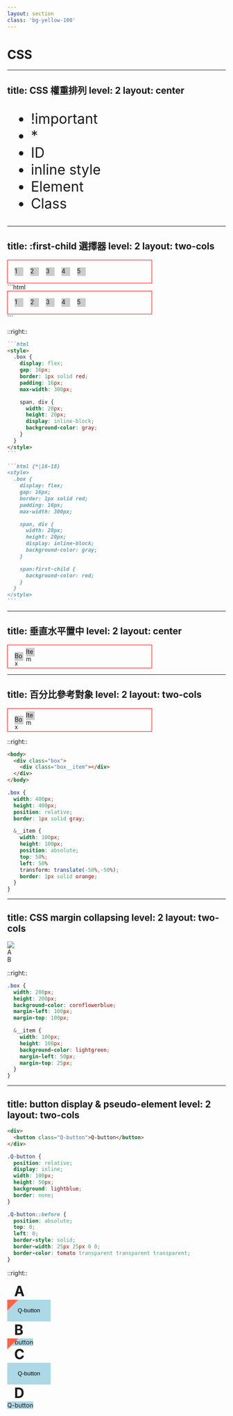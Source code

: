 ```yaml
---
layout: section
class: 'bg-yellow-100'
---
```


# CSS

---
title: CSS 權重排列
level: 2
layout: center
---

* !important
* \*
* ID
* inline style
* Element
* Class

<style>
  ul {
    font-size: 32px;
  }
</style>

<!-- 
## ⭐Q：請依照 CSS 權重(由高到低)對上述內容依序進行排列。

✅ Ans：  
!important > inline style 內聯樣式 > ID ID選擇器 > Class 類別選擇器 > Element 元素選擇器 > * 通用選擇器

👍 增加 `attribute`(屬性選擇器 `span[title="test"]` )，`pseudo-class`(偽類`:hover`) 後的排序為何？  
Ans：  
`!important` > `inline style` > `ID` > `Class` = `psuedo-class` 偽類 = `attribute` 屬性選擇器 > `Element` > `*`
-->

---
title: \:first-child 選擇器
level: 2
layout: two-cols
---

<div class="box mt-64px">
  <div>1</div>
  <span>2</span>
  <div>3</div>
  <span>4</span>
  <div>5</div>
</div>

<div class="w-92% mt-32px">
```html
<div class="box">
  <div>1</div>
  <span>2</span>
  <div>3</div>
  <span>4</span>
  <div>5</div>
</div>
```
</div>

<style>
  .box {
    display: flex;
    gap: 16px;
    border: 1px solid #f00;
    padding: 16px;
    max-width: 300px;

    span, div {
      width: 20px;
      height: 20px;
      display: inline-block;
      background-color: #ccc;
    }
  }
</style>

::right::

<div class="mt-64px"></div>

````md magic-move
```html
<style>
  .box {
    display: flex;
    gap: 16px;
    border: 1px solid red;
    padding: 16px;
    max-width: 300px;

    span, div {
      width: 20px;
      height: 20px;
      display: inline-block;
      background-color: gray;
    }
  }
</style>
```

```html {*|16-18}
<style>
  .box {
    display: flex;
    gap: 16px;
    border: 1px solid red;
    padding: 16px;
    max-width: 300px;  

    span, div {
      width: 20px;
      height: 20px;
      display: inline-block;
      background-color: gray;
    }

    span:first-child {
      background-color: red;
    }
  }
</style>
```
````

<!-- 
## ⭐⭐Q：該 HTML 結構與 SCSS 1 搭配後將產生如上圖的五個灰色小方塊。請問如果將 SCSS 1 的部分改寫為 SCSS 2 後將會得到什麼效果？

✅ Ans：不會變色。

👍 如何讓 **`<span>2</span>`** 變色？  
Ans：  
改使用 `span:nth-child(2)` 或 `span:first-of-type`。

👍 `:first-child` 與 `:first-of-type` 的差異為何？  
Ans：  
第一種只適用於子層元素皆相同的情況。當子層元素混雜時第一種會失效，僅能使用第二種來對所指定的同一種元素進行選取。
-->
 
---
title: 垂直水平置中
level: 2
layout: center
---

<div class="Box">
  <span class="text">Box</span>
  <div class="Item">
    <span class="text">Item</span>
  </div>
</div>

<style>
  .Box {
    @apply w-30vh h-30vh bg-gray-300;
    @apply b-4px b-solid b-gray-400;
    @apply relative;
  }

  .Item {
    @apply w-8vh h-8vh bg-orange-500 ;
    @apply b-4px b-solid b-orange-800;
    @apply absolute top-50% left-50%;
    transform: translate(-50%,-50%);
  }

  .text {
    @apply absolute top-0 left-0;
    @apply inline-block p-12px text-black;
  }
</style>
 
<!-- 
## ⭐Q：請舉出至少二種 CSS 實現垂直水平置中的方法。

✅ Ans：  
1. 使用Flexbox。 
2. 使用絕對定位和 transform。


👍 還有其他方式嗎？  
答：  
1. **使用`text-align`和`line-height`實現行內元素的垂直置中。**
        
```html
<div class="container">
  <span class="centered-text">Your text goes here</span>
</div>
```

```css
.container {
  text-align: center;
  height: 100vh; /* 使容器占滿整個視窗高度 */
  line-height: 100vh; /* 將行高設置為視窗高度，實現垂直置中 */
}

.centered-text {
  /* 其他樣式，例如顏色、字體大小等 */
}
```
        
1. **使用Grid布局：**
    
```html
<div class="container">
  <div class="centered-box">
    \<!-- Your content goes here --\>
  </div>
</div>
```

```css
.container {
  display: grid;
  place-items: center;
  height: 100vh; /* 使容器占滿整個視窗高度 */
}

.centered-box {
  /* 其他樣式，例如寬度、邊框等 */
}
```
  
👍 還有其他方式嗎？  
答：**使用`text-align`和`line-height`實現行內元素的垂直置中。**
-->

---
title: 百分比參考對象
level: 2
layout: two-cols
---

<div class="mr-32px h-full flex items-center">
  <div class="wrap">
    <div class="box">
      <span class="text">Box</span>
      <div class="box__item">
        <span class="text">Item</span>
      </div>
    </div>
  </div>
</div>

<style>
  .wrap {
    @apply w-40vh h-40vh flex justify-center items-center bg-gray-200;
  }

  .box {
    @apply w-80% h-80% bg-gray-300;
    @apply b-4px b-solid b-gray-400;
    @apply relative;
  }

  .box__item {
    @apply w-20% h-20% bg-orange-500 ;
    @apply b-4px b-solid b-orange-800;
    @apply absolute top-50% left-50%;
    transform: translate(-50%,-50%);
  }

  .text {
    @apply absolute top-0 left-0;
    @apply inline-block p-4px text-black;
  }
</style>

::right::

```html
<body>
  <div class="box">
    <div class="box__item"></div>
  </div>
</body>
```

<div class="mb-16px"></div>

```scss {*|11-13}
.box {
  width: 400px;
  height: 400px;
  position: relative;
  border: 1px solid gray;

  &__item {
    width: 100px;
    height: 100px;
    position: absolute;
    top: 50%;
    left: 50%
    transform: translate(-50%,-50%);
    border: 1px solid orange;
  }
}
```

<!-- 
## ⭐⭐Q：該 HTML 結構與 SCSS 搭配後即可達到將 .box__item 垂直水平置中於 .box 的效果。請問出現在該樣式中的 4 個百分比分別是相對於誰？(題意舉例：top 50% 所表示的百分之 50 是以誰作為 100% 當作參考)

✅ Ans：  
top 與 left 以父層為 100% 做為參考，transform: translate 則以自身 dom 元素作為參考。
-->

---
title: CSS margin collapsing
level: 2
layout: two-cols
---
<div class="h-full">
  <div class="flex items-center justify-center h-full">
    <div class="w-50% h-full">
      <img class="w-full h-full object-contain" src="/assets/imgs/css-margin.jpg">
    </div>
    <div class="grid rows-2 font-size-3rem gap-13rem pl-32px">
      <div>A</div>
      <div>B</div>
    </div>
  </div>
</div>

::right::

<div class="grid items-center h-full">

```scss
.box {
  width: 200px;
  height: 200px;
  background-color: cornflowerblue;
  margin-left: 100px;
  margin-top: 100px;

  &__item {
    width: 100px;
    height: 100px;
    background-color: lightgreen;
    margin-left: 50px;
    margin-top: 25px;
  }
}
```

</div>

<!-- 
## ⭐⭐Q：該 HTML 結構與 SCSS 搭配後呈現的效果為何？

✅ Ans：B。

「Margin 塌陷」（Margin Collapse）是指在網頁排版中，當兩個垂直相鄰的元素具有邊距（margin）時，它們的邊距不是簡單地相加，而是以較大的邊距值為主，較小的邊距值被忽略。這導致元素之間的垂直間距（margin）可能比您預期的要小。
    
Margin 塌陷發生的條件主要包括：
    
1. 父子元素之間：當子元素的上邊距（margin-top）和父元素的上邊距（margin-top）相遇時，邊距塌陷會導致父元素的上邊距取子元素和父元素中較大的邊距值。
2. 兄弟元素之間：當相鄰的兄弟元素的上邊距和下邊距相遇時，邊距塌陷會導致它們之間的邊距取兩個兄弟元素中較大的邊距值。

👍 解決方式如下：

- 將一個或多個元素的邊距值設置為0。
- 使用**`padding`**屬性代替**`margin`**。
- 將元素設置為**`float`**或**`inline-block`**。
- 使用**`overflow: hidden;`**等技巧。
-->

---
title: button display & pseudo-element
level: 2
layout: two-cols
---

```html
<div>
  <button class="Q-button">Q-button</button>
</div>
```

<div class="mb-16px"></div>

```css
.Q-button {
  position: relative;
  display: inline;
  width: 100px;
  height: 50px;
  background: lightblue;
  border: none;
}

.Q-button::before {
  position: absolute;
  top: 0;
  left: 0;
  border-style: solid;
  border-width: 25px 25px 0 0;
  border-color: tomato transparent transparent transparent;   
}
```

::right::

<div class="h-full ml-32px grid cols-2 gap-16px">
  <div class="option">
    <b>A</b>
    <div class="A-option">
      <button class="Q-button">Q-button</button>
    </div>
  </div>
  <div class="option">
    <b>B</b>
    <div class="B-option">
      <span class="Q-button">Q-button</span>
    </div>
  </div>
  <div class="option">
    <b>C</b>
    <div class="C-option">
      <button class="Q-button">Q-button</button>
    </div>
  </div>
  <div class="option">
    <b>D</b>
    <div class="D-option">
      <span class="Q-button">Q-button</span>
    </div>
  </div>
</div>

<style>
  .option {
    @apply w-full;
    @apply flex items-center;
    @apply bg-gray b-rd-16px;
  }

  b {
    padding: 16px;
    font-size: 32px;
  }

  .Q-button {
    position: relative;
    display: inline;
    width: 100px;
    height: 50px;
    background: lightblue;
    border: none;
  }

  .Q-button::before {
    position: absolute;
    top: 0;
    left: 0;
    border-style: solid;
    border-width: 25px 25px 0 0;
    border-color: tomato transparent transparent transparent; 
  }
  
  .A-option,
  .B-option {
    .Q-button::before {
      content: '';
    }
  }
</style>

<!-- 
## ⭐⭐⭐Q：該 HTML 結構與 CSS 搭配後呈現的效果為何？

✅ Ans：C。

* inline 元素設置寬高是無效的，但 button 元素即便設置為 display: inline ，還是會被瀏覽器視為 inline-block，故設置寬高為有效。
* 偽元素必須設置 content 才能顯示。
-->